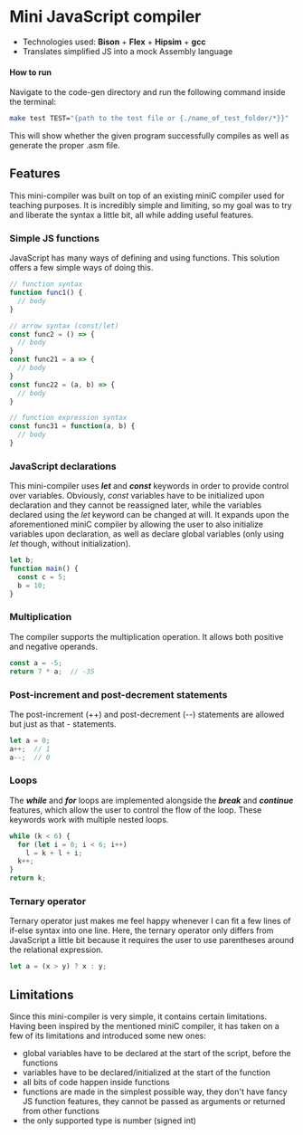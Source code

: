 # Mini JavaScript compiler

 - Technologies used: **Bison** + **Flex** + **Hipsim** + **gcc**
 - Translates simplified JS into a mock Assembly language
#### How to run
Navigate to the code-gen directory and run the following command inside the terminal:
```bash
make test TEST="{path to the test file or {./name_of_test_folder/*}}"
```
This will show whether the given program successfully compiles as well as generate the proper .asm file.


## Features
This mini-compiler was built on top of an existing miniC compiler used for teaching purposes. It is incredibly simple and limiting, so my
goal was to try and liberate the syntax a little bit, all while adding useful features. 
### Simple JS functions
JavaScript has many ways of defining and using functions. This solution offers a few simple ways of doing this.
```js
// function syntax
function func1() {
  // body
}

// arrow syntax (const/let)
const func2 = () => {
  // body
}
const func21 = a => {
  // body
}
const func22 = (a, b) => {
  // body
}

// function expression syntax
const func31 = function(a, b) {
  // body
}
```
### JavaScript declarations
This mini-compiler uses **_let_** and **_const_** keywords in order to provide control over variables.
Obviously, _const_ variables have to be initialized upon declaration and they cannot be reassigned later, while the variables declared using the _let_ keyword can be changed at will. It expands upon the aforementioned miniC compiler by allowing the user to also initialize variables upon declaration, as well as declare global variables (only using _let_ though, without initialization).
```js
let b;
function main() {
  const c = 5;
  b = 10;
}
```
### Multiplication
The compiler supports the multiplication operation. It allows both positive and negative operands.
```js
const a = -5;
return 7 * a;  // -35
```
### Post-increment and post-decrement **statements**
The post-increment (++) and post-decrement (--) statements are allowed but just as that - statements. 
```js
let a = 0; 
a++;  // 1
a--;  // 0
```

### Loops
The **_while_** and **_for_** loops are implemented alongside the **_break_** and **_continue_** features, which allow the user to control the flow of the loop. These keywords work with multiple nested loops.
```js
while (k < 6) {
  for (let i = 0; i < 6; i++) 
    l = k + l + i;
  k++;
}
return k;
```

### Ternary operator
Ternary operator just makes me feel happy whenever I can fit a few lines of if-else syntax into one line. Here, the ternary operator only differs from JavaScript  a little bit because it requires the user to use parentheses around the relational expression.
```js
let a = (x > y) ? x : y;
```

## Limitations
Since this mini-compiler is very simple, it contains certain limitations. Having been inspired by the mentioned miniC compiler, it has taken on a few of its limitations and introduced some new ones:
 - global variables have to be declared at the start of the script, before the functions
 - variables have to be declared/initialized at the start of the function
 - all bits of code happen inside functions
 - functions are made in the simplest possible way, they don't have fancy JS function features, they cannot be passed as arguments or returned from other functions
 - the only supported type is number (signed int)
